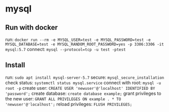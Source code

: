 # mysql

## Run with docker
run: `docker run --rm -e MYSQL_USER=test -e MYSQL_PASSWORD=test -e MYSQL_DATABASE=test -e MYSQL_RANDOM_ROOT_PASSWORD=yes -p 3306:3306 -it mysql:5.7`
connect: `mysql --protocol=tcp -u test -ptest`

## Install
run: `sudo apt install mysql-server-5.7`
secure: `mysql_secure_installation`
check status: `systemctl status mysql.service`
connect with root: `mysql -u root -p`
create user: `CREATE USER 'newuser'@'localhost' IDENTIFIED BY 'password';`
create database: `create database example;`
grant privileges to the new user: `GRANT ALL PRIVILEGES ON example . * TO 'newuser'@'localhost';`
reload privileges: `FLUSH PRIVILEGES;`
